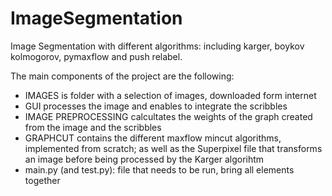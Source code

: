 # ImageSegmentation
Image Segmentation with different algorithms: including karger, boykov kolmogorov, pymaxflow and push relabel.

The main components of the project are the following: 
- IMAGES is folder with a selection of images, downloaded form internet
- GUI processes the image and enables to integrate the scribbles
- IMAGE PREPROCESSING calcultates the weights of the graph created from the image and the scribbles
- GRAPHCUT contains the different maxflow mincut algorithms, implemented from scratch; as well as the Superpixel file that transforms an image before being processed by the Karger algorihtm
- main.py (and test.py): file that needs to be run, bring all elements together

